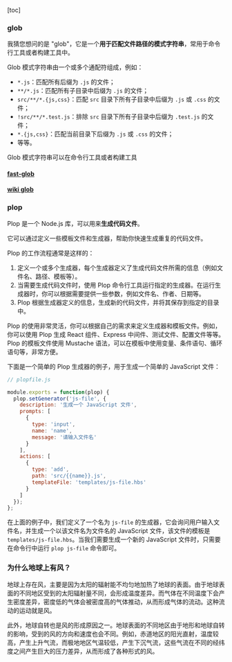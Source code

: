 [toc]

### glob

我猜您想问的是 "glob"，它是一个**用于匹配文件路径的模式字符串**，常用于命令行工具或者构建工具中。

Glob 模式字符串由一个或多个通配符组成，例如：

- `*.js`：匹配所有后缀为 `.js` 的文件；
- `**/*.js`：匹配所有子目录中后缀为 `.js` 的文件；
- `src/**/*.{js,css}`：匹配 `src` 目录下所有子目录中后缀为 `.js` 或 `.css` 的文件；
- `!src/**/*.test.js`：排除 `src` 目录下所有子目录中后缀为 `.test.js` 的文件；
- `*.{js,css}`：匹配当前目录下后缀为 `.js` 或 `.css` 的文件；
- 等等。

Glob 模式字符串可以在命令行工具或者构建工具

#### [fast-glob](https://github.com/mrmlnc/fast-glob)

#### [wiki glob](https://en.wikipedia.org/wiki/Glob_(programming))

### plop

Plop 是一个 Node.js 库，可以用来**生成代码文件**。

它可以通过定义一些模板文件和生成器，帮助你快速生成重复的代码文件。

Plop 的工作流程通常是这样的：

1. 定义一个或多个生成器，每个生成器定义了生成代码文件所需的信息（例如文件名、路径、模板等）。
2. 当需要生成代码文件时，使用 Plop 命令行工具运行指定的生成器。在运行生成器时，你可以根据需要提供一些参数，例如文件名、作者、日期等。
3. Plop 根据生成器定义的信息，生成新的代码文件，并将其保存到指定的目录中。

Plop 的使用非常灵活，你可以根据自己的需求来定义生成器和模板文件。例如，你可以使用 Plop 生成 React 组件、Express 中间件、测试文件、配置文件等等。Plop 的模板文件使用 Mustache 语法，可以在模板中使用变量、条件语句、循环语句等，非常方便。

下面是一个简单的 Plop 生成器的例子，用于生成一个简单的 JavaScript 文件：

```js
// plopfile.js

module.exports = function(plop) {
  plop.setGenerator('js-file', {
    description: '生成一个 JavaScript 文件',
    prompts: [
      {
        type: 'input',
        name: 'name',
        message: '请输入文件名'
      }
    ],
    actions: [
      {
        type: 'add',
        path: 'src/{{name}}.js',
        templateFile: 'templates/js-file.hbs'
      }
    ]
  });
};
```

在上面的例子中，我们定义了一个名为 `js-file` 的生成器，它会询问用户输入文件名，并生成一个以该文件名为文件名的 JavaScript 文件，该文件的模板是 `templates/js-file.hbs`。当我们需要生成一个新的 JavaScript 文件时，只需要在命令行中运行 `plop js-file` 命令即可。



### 为什么地球上有风？

地球上存在风，主要是因为太阳的辐射能不均匀地加热了地球的表面。由于地球表面的不同地区受到的太阳辐射量不同，会形成温度差异。而气体在不同温度下会产生密度差异，密度低的气体会被密度高的气体推动，从而形成气体的流动。这种流动的运动就是风。

此外，地球自转也是风的形成原因之一。地球表面的不同地区由于地形和地球自转的影响，受到的风的方向和速度也会不同。例如，赤道地区的阳光直射，温度较高，产生上升气流，而极地地区气温较低，产生下沉气流，这些气流在不同的经纬度之间产生巨大的压力差异，从而形成了各种形式的风。